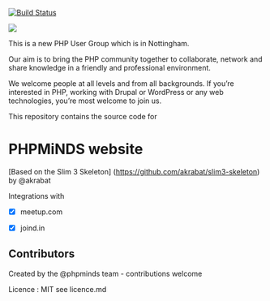 [![Build Status](https://travis-ci.org/phpminds/website.svg)](https://travis-ci.org/phpminds/website)

![](https://cdn.rawgit.com/phpminds/website/develop/public/imgs/phpminds.svg)

This is a new PHP User Group which is in Nottingham.

Our aim is to bring the PHP community together to collaborate, network and share knowledge in a friendly and professional environment.

We welcome people at all levels and from all backgrounds. If you’re interested in PHP, working with Drupal or WordPress or any web technologies, you’re most welcome to join us.

This repository contains the source code for 

# PHPMiNDS website


[Based on the Slim 3 Skeleton] (https://github.com/akrabat/slim3-skeleton) by @akrabat

Integrations with 

- [x] meetup.com
- [x] joind.in




## Contributors
Created by the @phpminds team - contributions welcome 

Licence :  MIT see licence.md 
